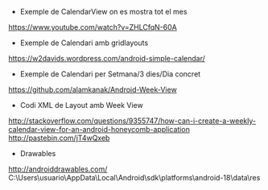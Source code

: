 * Exemple de CalendarView on es mostra tot el mes

https://www.youtube.com/watch?v=ZHLCfqN-60A

* Exemple de Calendari amb gridlayouts

https://w2davids.wordpress.com/android-simple-calendar/

* Exemple de Calendari per Setmana/3 dies/Dia concret

https://github.com/alamkanak/Android-Week-View

* Codi XML de Layout amb Week View

http://stackoverflow.com/questions/9355747/how-can-i-create-a-weekly-calendar-view-for-an-android-honeycomb-application
http://pastebin.com/jT4wQxeb

* Drawables

http://androiddrawables.com/
C:\Users\usuario\AppData\Local\Android\sdk\platforms\android-18\data\res

